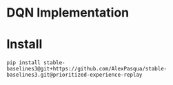 ﻿# DQN Implementation

# Install 

`pip install stable-baselines3@git+https://github.com/AlexPasqua/stable-baselines3.git@prioritized-experience-replay`

